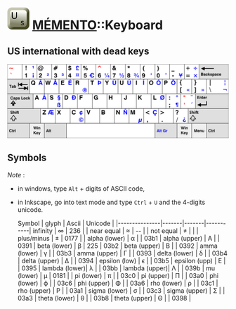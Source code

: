 ![icon_key](icon_key.svg "icon_key") [MÉMENTO](../README.md)::Keyboard 
================

US international with dead keys
-------------------------------

![keyboard layout](us-keyboard.svg)

 Symbols
----------------

_Note_ :
* in windows, type `Alt` + digits of ASCII code,
* in Inkscape, go into text mode and type `Ctrl` + `U` and the 4-digits unicode.

	 Symbol		| glyph	| Ascii	| Unicode 	|
|---------------|-------|-------|-----------|
	 infinity 		| ∞		| 236  	|			|
	 near equal	| ≈		| --	| 			|
	 not equal		| ≠		| 		| 			|
	 plus/minus	| ±		| 0177	| 			|
	 alpha (lower)	| α		|		| 03b1		|
	 alpha (upper)	| A		|		| 0391		|
	 beta	(lower)	| β		| 225	| 03b2		|
	 beta	(upper)	| B		|		| 0392		|
	 amma	(lower)	| γ		|		| 03b3		|
	 amma	(upper)	| Γ		|		| 0393		|
	 delta	(lower)	| δ		|		| 03b4		|
	 delta	(upper)	| Δ		|		| 0394		|
	 epsilon (low)	| ϵ		|		| 03b5		|
	 epsilon (upp)	| E		|		| 0395		|
	 lambda (lower)| λ		|		| 03bb		|
	 lambda (upper)| Λ		|		| 039b		|
	 mu (lower)	| µ		| 0181	|	 		|
	 pi (lower)	| π		|		| 03c0		|
	 pi (upper)	| Π 	|		| 03a0		|
	 phi	(lower)	| ϕ		|		| 03c6		|
	 phi	(upper)	| Φ 	|		| 03a6		|
	 rho	(lower)	| ρ		|		| 03c1		|
	 rho	(upper)	| P 	|		| 03a1		|
	 sigma	(lower)	| σ		|		| 03c3		|
	 sigma	(upper)	| Σ 	|		| 03a3		|
	 theta	(lower)	| θ		|		| 03b8		|
	 theta	(upper)	| Θ		|		| 0398		|


